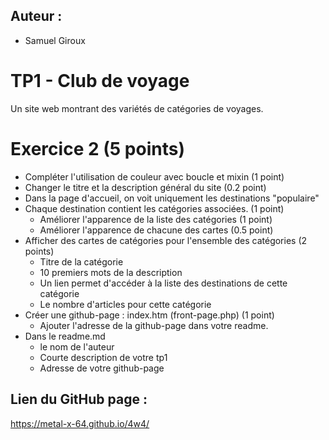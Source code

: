 ## Auteur :
- Samuel Giroux

# TP1 - Club de voyage

Un site web montrant des variétés de catégories de voyages.

# Exercice 2 (5 points)

- Compléter l'utilisation de couleur avec boucle et mixin (1 point)
- Changer le titre et la description général du site (0.2 point)
- Dans la page d'accueil, on voit uniquement les destinations "populaire"
- Chaque destination contient les catégories associées. (1 point)
    - Améliorer l'apparence de la liste des catégories (1 point)
    - Améliorer l'apparence de chacune des cartes (0.5 point)
- Afficher des cartes de catégories pour l'ensemble des catégories (2 points)
    - Titre de la catégorie
    - 10 premiers mots de la description
    - Un lien permet d'accéder à la liste des destinations de cette catégorie
    - Le nombre d'articles pour cette catégorie
- Créer une github-page : index.htm (front-page.php) (1 point)
    - Ajouter l'adresse de la github-page dans votre readme.
- Dans le readme.md
    - le nom de l'auteur
    - Courte description de votre tp1
    - Adresse de votre github-page

## Lien du GitHub page :
https://metal-x-64.github.io/4w4/


